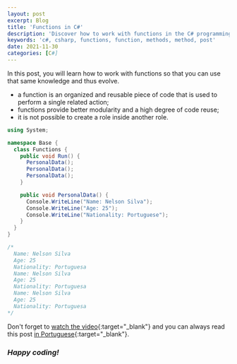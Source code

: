 ```yaml
---
layout: post
excerpt: Blog
title: 'Functions in C#'
description: 'Discover how to work with functions in the C# programming language. Get answers to your questions with the theory and examples presented.'
keywords: 'c#, csharp, functions, function, methods, method, post'
date: 2021-11-30
categories: [C#]
---
```


In this post, you will learn how to work with functions so that you can use that same knowledge and thus evolve.

- a function is an organized and reusable piece of code that is used to perform a single related action;
- functions provide better modularity and a high degree of code reuse;
- it is not possible to create a role inside another role.

```csharp
using System;

namespace Base {
  class Functions {
    public void Run() {
      PersonalData();
      PersonalData();
      PersonalData();
    }

    public void PersonalData() {
      Console.WriteLine("Name: Nelson Silva");
      Console.WriteLine("Age: 25");
      Console.WriteLine("Nationality: Portuguese");
    }
  }
}

/*
  Name: Nelson Silva
  Age: 25
  Nationality: Portuguesa
  Name: Nelson Silva
  Age: 25
  Nationality: Portuguesa
  Name: Nelson Silva
  Age: 25
  Nationality: Portuguesa
*/
```

Don't forget to [watch the video](https://youtu.be/61T_m11jCWs){:target="\_blank"} and you can always read this post [in Portuguese](https://caffeinealgorithm.com/blog/20211130/funcoes-em-csharp/){:target="\_blank"}.

### _Happy coding!_
